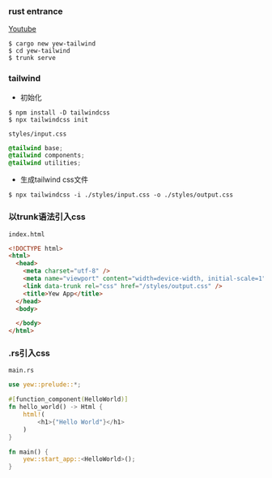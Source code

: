 ### rust entrance
[Youtube](https://www.youtube.com/watch?v=DEWoizX96k8&ab_channel=TonyJohnson)

```shell
$ cargo new yew-tailwind
$ cd yew-tailwind
$ trunk serve
```

### tailwind
- 初始化
```shell
$ npm install -D tailwindcss
$ npx tailwindcss init
```
`styles/input.css`
```css
@tailwind base;
@tailwind components;
@tailwind utilities;
```
- 生成tailwind css文件
```
$ npx tailwindcss -i ./styles/input.css -o ./styles/output.css
```

### 以trunk语法引入css
`index.html`
```html
<!DOCTYPE html>
<html>
  <head>
    <meta charset="utf-8" />
    <meta name="viewport" content="width=device-width, initial-scale=1" />
    <link data-trunk rel="css" href="/styles/output.css" />
    <title>Yew App</title>
  </head>
  <body>

  </body>
</html>
```

### .rs引入css
`main.rs`
```rust
use yew::prelude::*;

#[function_component(HelloWorld)]
fn hello_world() -> Html {
    html!(
        <h1>{"Hello World"}</h1>
    )
}

fn main() {
    yew::start_app::<HelloWorld>();
}
```